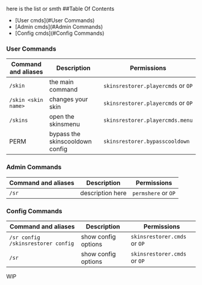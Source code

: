 here is the list or smth
##Table Of Contents
- [User cmds](#User Commands)
- [Admin cmds](#Admin Commands)
- [Config cmds](#Config Commands)



### User Commands  
Command and aliases | Description | Permissions
----------------|--------------|-------
`/skin` | the main command | `skinsrestorer.playercmds` or `OP`
`/skin <skin name>` | changes your skin | `skinsrestorer.playercmds` or `OP`
`/skins` | open the skinsmenu | `skinsrestorer.playercmds.menu`
PERM | bypass the skinscooldown config | `skinsrestorer.bypasscooldown`

### Admin Commands
Command and aliases | Description | Permissions
----------------|--------------|-------
`/sr` | description here | `permshere` or `OP`

### Config Commands
Command and aliases | Description | Permissions
----------------|--------------|-------
`/sr config` `/skinsrestorer config` | show config options | `skinsrestorer.cmds` or `OP`
`/sr ` | show config options | `skinsrestorer.cmds` or `OP`
WIP
